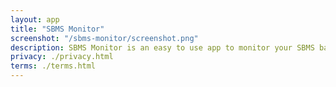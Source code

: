 ```yaml
---
layout: app
title: "SBMS Monitor"
screenshot: "/sbms-monitor/screenshot.png"
description: SBMS Monitor is an easy to use app to monitor your SBMS battery management system.
privacy: ./privacy.html
terms: ./terms.html
---
```

